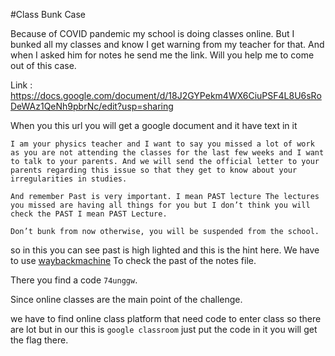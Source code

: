 #Class Bunk Case

Because of COVID pandemic my school is doing classes online. But I bunked all my classes and know I get warning from my teacher for that. And when I asked him for notes he send me the link. Will you help me to come out of this case.

Link : https://docs.google.com/document/d/18J2GYPekm4WX6CiuPSF4L8U6sRoDeWAz1QeNh9pbrNc/edit?usp=sharing


When you this url you will get a google document and it have text in it

```
I am your physics teacher and I want to say you missed a lot of work as you are not attending the classes for the last few weeks and I want to talk to your parents. And we will send the official letter to your parents regarding this issue so that they get to know about your irregularities in studies. 

And remember Past is very important. I mean PAST lecture The lectures you missed are having all things for you but I don’t think you will check the PAST I mean PAST Lecture. 

Don’t bunk from now otherwise, you will be suspended from the school.

```

so in this you can see past is high lighted and this is the hint here. We have to use [waybackmachine](https://web.archive.org/web/*/https://ctf.noobarmy.tech) To check the past of the notes file.


There you find a code `74unggw`.

Since online classes are the main point of the challenge.

we have to find online class platform that need code to enter class so there are lot but in our this is `google classroom` just put the code in it you will get the flag there.